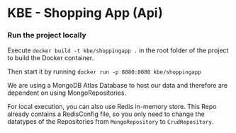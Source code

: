 # KBE - Shopping App (Api)

### Run the project locally

Execute ```docker build -t kbe/shoppingapp .``` in the root folder of the project to build the Docker container. 


Then start it by running ```docker run -p 8080:8080 kbe/shoppingapp ```

We are using a MongoDB Atlas Database to host our data and therefore are dependent on using MongoRepositories.

For local execution, you can also use Redis in-memory store. This Repo already contains a RedisConfig file, so you only need to change the datatypes of the Repositories from ```MongoRepository``` to ```CrudRepository```.

